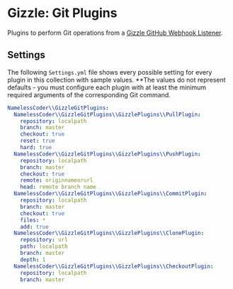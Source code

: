 Gizzle: Git Plugins
===================

Plugins to perform Git operations from a [Gizzle GitHub Webhook Listener](https://github.com/NamelessCoder/gizzle).

Settings
--------

The following `Settings.yml` file shows every possible setting for every plugin in this collection with sample values. **The values do not represent defaults - you must configure each plugin with at least the minimum required arguments of the corresponding Git command.

```yaml
NamelessCoder\\GizzleGitPlugins:
  NamelessCoder\\GizzleGitPlugins\\GizzlePlugins\\PullPlugin:
    repository: localpath
    branch: master
    checkout: true
    reset: true
    hard: true
  NamelessCoder\\GizzleGitPlugins\\GizzlePlugins\\PushPlugin:
    repository: localpath
    branch: master
    checkout: true
    remote: originnameorurl
    head: remote branch name
  NamelessCoder\\GizzleGitPlugins\\GizzlePlugins\\CommitPlugin:
    repository: localpath
    branch: master
    checkout: true
    files: *
    add: true
  NamelessCoder\\GizzleGitPlugins\\GizzlePlugins\\ClonePlugin:
    repository: url
    path: localpath
    branch: master
    depth: 1
  NamelessCoder\\GizzleGitPlugins\\GizzlePlugins\\CheckoutPlugin:
    repository: localpath
    branch: master
```
